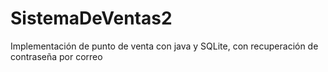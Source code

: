 # SistemaDeVentas2
Implementación de punto de venta con java y SQLite, con recuperación de contraseña por correo
